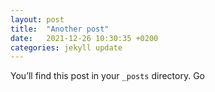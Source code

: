 ```yaml
---
layout: post
title:  "Another post"
date:   2021-12-26 10:30:35 +0200
categories: jekyll update
---
```

You’ll find this post in your `_posts` directory. Go 